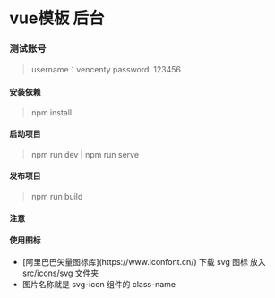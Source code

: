 # vue模板 后台

### 测试账号

>username：vencenty
>password: 123456

#### 安装依赖

> npm install

#### 启动项目

> npm run dev | npm run serve

#### 发布项目

> npm run build

#### 注意

#### 使用图标

<ul>
    <li> [阿里巴巴矢量图标库](https://www.iconfont.cn/)
下载 svg 图标 放入 src/icons/svg 文件夹
</li>
    <li>图片名称就是 svg-icon 组件的 class-name</li>
</ul>

